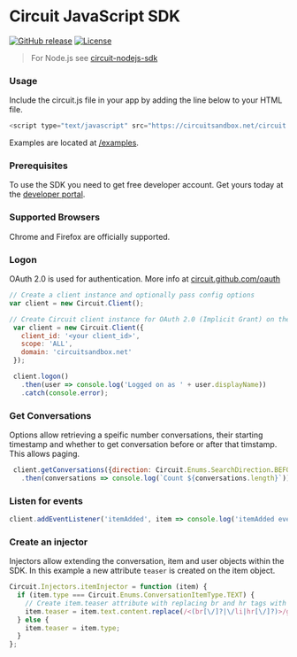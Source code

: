 Circuit JavaScript SDK
======================

[![GitHub release](https://img.shields.io/github/release/qubyte/rubidium.svg)](https://github.com/circuit/circuit-js-sdk)
[![License](https://img.shields.io/badge/License-Apache%202.0-blue.svg)](https://opensource.org/licenses/Apache-2.0)

> For Node.js see [circuit-nodejs-sdk](https://github.com/circuit/circuit-nodejs-sdk)


### Usage ###
Include the circuit.js file in your app by adding the line below to your HTML file.

```javascript
<script type="text/javascript" src="https://circuitsandbox.net/circuit.js"></script>`
```

Examples are located at [/examples](/examples).

### Prerequisites ###
To use the SDK you need to get free developer account. Get yours today at the [developer portal](https://developers.circuit.com).

### Supported Browsers ###
Chrome and Firefox are officially supported.

### Logon ###
OAuth 2.0 is used for authentication. More info at [circuit.github.com/oauth](https://circuit.github.com/oauth)
```javascript
// Create a client instance and optionally pass config options
var client = new Circuit.Client();

// Create Circuit client instance for OAuth 2.0 (Implicit Grant) on the sandbox system
 var client = new Circuit.Client({
   client_id: '<your client_id>',
   scope: 'ALL',
   domain: 'circuitsandbox.net'
 });

 client.logon()
   .then(user => console.log('Logged on as ' + user.displayName))
   .catch(console.error);
```

### Get Conversations ###
Options allow retrieving a speific number conversations, their starting timestamp and whether to get conversation before or after that timstamp. This allows paging.
```javascript
 client.getConversations({direction: Circuit.Enums.SearchDirection.BEFORE, numberOfConversations: 10})
   .then(conversations => console.log(`Count ${conversations.length}`))
```

### Listen for events ###
```javascript
client.addEventListener('itemAdded', item => console.log('itemAdded event received:', item));
```

### Create an injector ###
Injectors allow extending the conversation, item and user objects within the SDK.
In this example a new attribute `teaser` is created on the item object.
```javascript
Circuit.Injectors.itemInjector = function (item) {
  if (item.type === Circuit.Enums.ConversationItemType.TEXT) {
    // Create item.teaser attribute with replacing br and hr tags with a space
    item.teaser = item.text.content.replace(/<(br[\/]?|\/li|hr[\/]?)>/gi, ' ');
  } else {
    item.teaser = item.type;
  }
};
```

